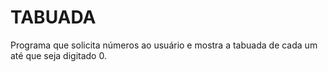 # TABUADA
Programa que solicita números ao usuário e mostra a tabuada de cada um até que seja digitado 0.
